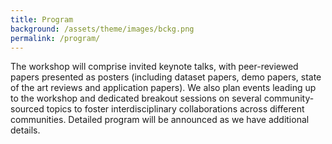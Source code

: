 ```yaml
---
title: Program
background: /assets/theme/images/bckg.png
permalink: /program/
---
```



The workshop will comprise invited keynote talks, with peer-reviewed papers presented as posters (including dataset papers, demo papers, state of the art reviews and application papers). We also plan events leading up to the workshop and dedicated breakout sessions on several community-sourced topics to foster interdisciplinary collaborations across different communities. Detailed program will be announced as we have additional details. 
